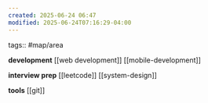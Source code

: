```yaml
---
created: 2025-06-24 06:47
modified: 2025-06-24T07:16:29-04:00
---
```

tags:: #map/area 

**development**
[[web development]]
[[mobile-development]]


**interview prep**
[[leetcode]]
[[system-design]]

**tools**
[[git]]